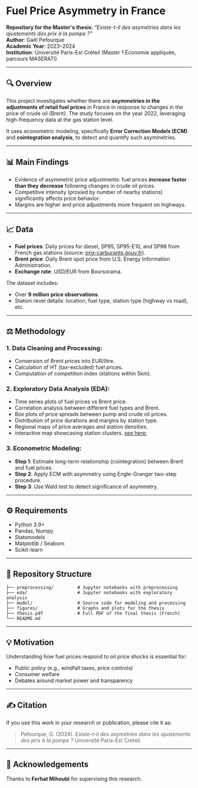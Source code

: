 # Fuel Price Asymmetry in France

**Repository for the Master's thesis**: *"Existe-t-il des asymétries dans les ajustements des prix à la pompe ?"*  
**Author**: Gaël Pefourque  
**Academic Year**: 2023–2024  
**Institution**: Université Paris-Est Créteil (Master 1 Économie appliquée, parcours MASERATI)

---

## 🔍 Overview

This project investigates whether there are **asymmetries in the adjustments of retail fuel prices** in France in response to changes in the price of crude oil (Brent). The study focuses on the year 2022, leveraging high-frequency data at the gas station level.

It uses econometric modeling, specifically **Error Correction Models (ECM)** and **cointegration analysis**, to detect and quantify such asymmetries.

---

## 📊 Main Findings

- Evidence of asymmetric price adjustments: fuel prices **increase faster than they decrease** following changes in crude oil prices.
- Competitive intensity (proxied by number of nearby stations) significantly affects price behavior.
- Margins are higher and price adjustments more frequent on highways.

---

## 📈 Data

- **Fuel prices**: Daily prices for diesel, SP95, SP95-E10, and SP98 from French gas stations (source: [prix-carburants.gouv.fr](https://www.prix-carburants.gouv.fr)).
- **Brent price**: Daily Brent spot price from U.S. Energy Information Administration.
- **Exchange rate**: USD/EUR from Boursorama.

The dataset includes:
- Over **9 million price observations**.
- Station-level details: location, fuel type, station type (highway vs road), etc.

---

## ⚖️ Methodology

### 1. Data Cleaning and Processing:
- Conversion of Brent prices into EUR/litre.
- Calculation of HT (tax-excluded) fuel prices.
- Computation of competition index (stations within 5km).

### 2. Exploratory Data Analysis (EDA):
- Time series plots of fuel prices vs Brent price.
- Correlation analysis between different fuel types and Brent.
- Box plots of price spreads between pump and crude oil prices.
- Distribution of price durations and margins by station type.
- Regional maps of price averages and station densities.
- interactive map showcasing station clusters. [see here:](https://gaeldatascience.github.io/ma_carte.html/ma_carte.html)

### 3. Econometric Modeling:
- **Step 1**: Estimate long-term relationship (cointegration) between Brent and fuel prices.
- **Step 2**: Apply ECM with asymmetry using Engle-Granger two-step procedure.
- **Step 3**: Use Wald test to detect significance of asymmetry.

---

## ⚙️ Requirements

- Python 3.9+
- Pandas, Numpy
- Statsmodels
- Matplotlib / Seaborn
- Scikit-learn

---

## 🔢 Repository Structure

```
├── preprocessing/         # Jupyter notebooks with preprocessing
├── eda/                   # Jupyter notebooks with exploratory analysis
├── model/                 # Source code for modeling and processing
├── figures/               # Graphs and plots for the thesis
├── thesis.pdf             # Full PDF of the final thesis (French)
└── README.md
```

---

## 💡 Motivation

Understanding how fuel prices respond to oil price shocks is essential for:
- Public policy (e.g., windfall taxes, price controls)
- Consumer welfare
- Debates around market power and transparency

---

## ✍️ Citation

If you use this work in your research or publication, please cite it as:

> Pefourque, G. (2024). *Existe-t-il des asymétries dans les ajustements des prix à la pompe ?* Université Paris-Est Créteil.

---

## 🙌 Acknowledgements

Thanks to **Ferhat Mihoubi** for supervising this research.
